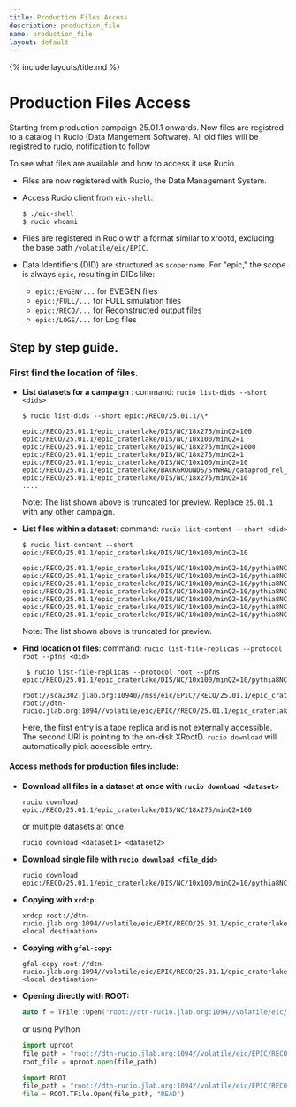 ```yaml
---
title: Production Files Access
description: production_file
name: production_file
layout: default
---
```


{% include layouts/title.md %}

# Production Files Access

Starting from production campaign 25.01.1 onwards. Now files are registred to a catalog in Rucio (Data Mangement Software).
All old files will be registred to rucio, notification to follow

To see what files are available and how to access it use Rucio.

- Files are now registered with Rucio, the Data Management System.
- Access Rucio client from `eic-shell`:
    ```shell
    $ ./eic-shell
    $ rucio whoami
    ```

- Files are registered in Rucio with a format similar to xrootd, excluding the base path `/volatile/eic/EPIC`.
- Data Identifiers (DID) are structured as `scope:name`. For "epic," the scope is always `epic`, resulting in DIDs like:
    - `epic:/EVGEN/...` for EVEGEN files
    - `epic:/FULL/...` for FULL simulation files
    - `epic:/RECO/...` for Reconstructed output files
    - `epic:/LOGS/...` for Log files

## Step by step guide.
### First find the location of files.

- **List datasets for a campaign** :
    command: `rucio list-dids --short <dids>`
    ```shell
    $ rucio list-dids --short epic:/RECO/25.01.1/\*

    epic:/RECO/25.01.1/epic_craterlake/DIS/NC/18x275/minQ2=100
    epic:/RECO/25.01.1/epic_craterlake/DIS/NC/10x100/minQ2=1
    epic:/RECO/25.01.1/epic_craterlake/DIS/NC/18x275/minQ2=1000
    epic:/RECO/25.01.1/epic_craterlake/DIS/NC/18x275/minQ2=1
    epic:/RECO/25.01.1/epic_craterlake/DIS/NC/10x100/minQ2=10
    epic:/RECO/25.01.1/epic_craterlake/BACKGROUNDS/SYNRAD/dataprod_rel_1.0.0/18x275
    epic:/RECO/25.01.1/epic_craterlake/DIS/NC/18x275/minQ2=10
    ....
    ```
    Note: The list shown above is truncated for preview.
    Replace `25.01.1` with any other campaign.

- **List files within a dataset**:
    command: `rucio list-content --short <did>`
    ```shell
    $ rucio list-content --short epic:/RECO/25.01.1/epic_craterlake/DIS/NC/10x100/minQ2=10

    epic:/RECO/25.01.1/epic_craterlake/DIS/NC/10x100/minQ2=10/pythia8NCDIS_10x100_minQ2=10_beamEffects_xAngle=-0.025_hiDiv_5.1105.eicrecon.tree.edm4eic.root
    epic:/RECO/25.01.1/epic_craterlake/DIS/NC/10x100/minQ2=10/pythia8NCDIS_10x100_minQ2=10_beamEffects_xAngle=-0.025_hiDiv_5.1106.eicrecon.tree.edm4eic.root
    epic:/RECO/25.01.1/epic_craterlake/DIS/NC/10x100/minQ2=10/pythia8NCDIS_10x100_minQ2=10_beamEffects_xAngle=-0.025_hiDiv_5.1107.eicrecon.tree.edm4eic.root
    epic:/RECO/25.01.1/epic_craterlake/DIS/NC/10x100/minQ2=10/pythia8NCDIS_10x100_minQ2=10_beamEffects_xAngle=-0.025_hiDiv_5.1108.eicrecon.tree.edm4eic.root
    epic:/RECO/25.01.1/epic_craterlake/DIS/NC/10x100/minQ2=10/pythia8NCDIS_10x100_minQ2=10_beamEffects_xAngle=-0.025_hiDiv_5.1109.eicrecon.tree.edm4eic.root
    epic:/RECO/25.01.1/epic_craterlake/DIS/NC/10x100/minQ2=10/pythia8NCDIS_10x100_minQ2=10_beamEffects_xAngle=-0.025_hiDiv_5.1110.eicrecon.tree.edm4eic.root
    epic:/RECO/25.01.1/epic_craterlake/DIS/NC/10x100/minQ2=10/pythia8NCDIS_10x100_minQ2=10_beamEffects_xAngle=-0.025_hiDiv_5.1111.eicrecon.tree.edm4eic.root
    ```
     Note: The list shown above is truncated for preview.

- **Find location of files**:
    command: `rucio list-file-replicas --protocol root --pfns <did>`
    ```shell
     $ rucio list-file-replicas --protocol root --pfns  epic:/RECO/25.01.1/epic_craterlake/DIS/NC/10x100/minQ2=10/pythia8NCDIS_10x100_minQ2=10_beamEffects_xAngle=-0.025_hiDiv_5.0255.eicrecon.tree.edm4eic.root

    root://sca2302.jlab.org:10940//mss/eic/EPIC//RECO/25.01.1/epic_craterlake/DIS/NC/10x100/minQ2=10/pythia8NCDIS_10x100_minQ2=10_beamEffects_xAngle=-0.025_hiDiv_5.0255.eicrecon.tree.edm4eic.root
    root://dtn-rucio.jlab.org:1094//volatile/eic/EPIC//RECO/25.01.1/epic_craterlake/DIS/NC/10x100/minQ2=10/pythia8NCDIS_10x100_minQ2=10_beamEffects_xAngle=-0.025_hiDiv_5.0255.eicrecon.tree.edm4eic.root
    ```
    Here, the first entry is a tape replica and is not externally accessible. The second URI is pointing to the on-disk XRootD. `rucio download` will automatically pick accessible entry.

#### Access methods for production files include:

- **Download all files in a dataset at once with `rucio download <dataset>`**
    ```shell
    rucio download epic:/RECO/25.01.1/epic_craterlake/DIS/NC/18x275/minQ2=100
    ```

    or multiple datasets at once
    ```shell
    rucio download <dataset1> <dataset2>
    ```

- **Download single file with `rucio download <file_did>`**
    ```shell
    rucio download epic:/RECO/25.01.1/epic_craterlake/DIS/NC/10x100/minQ2=10/pythia8NCDIS_10x100_minQ2=10_beamEffects_xAngle=-0.025_hiDiv_5.1105.eicrecon.tree.edm4eic.root
    ```

- **Copying with `xrdcp`:**
    ```shell
    xrdcp root://dtn-rucio.jlab.org:1094//volatile/eic/EPIC/RECO/25.01.1/epic_craterlake/DIS/NC/10x100/minQ2=10/pythia8NCDIS_10x100_minQ2=10_beamEffects_xAngle=-0.025_hiDiv_5.0255.eicrecon.tree.edm4eic.root <local destination>
    ```

- **Copying with `gfal-copy`:**
    ```shell
    gfal-copy root://dtn-rucio.jlab.org:1094//volatile/eic/EPIC/RECO/25.01.1/epic_craterlake/DIS/NC/10x100/minQ2=10/pythia8NCDIS_10x100_minQ2=10_beamEffects_xAngle=-0.025_hiDiv_5.0255.eicrecon.tree.edm4eic.root <local destination>
    ```

- **Opening directly with ROOT:**
    ```c++
    auto f = TFile::Open("root://dtn-rucio.jlab.org:1094//volatile/eic/EPIC/RECO/25.01.1/epic_craterlake/DIS/NC/10x100/minQ2=10/pythia8NCDIS_10x100_minQ2=10_beamEffects_xAngle=-0.025_hiDiv_5.0255.eicrecon.tree.edm4eic.root")
    ```
    or using Python
    ```python
    import uproot
    file_path = "root://dtn-rucio.jlab.org:1094//volatile/eic/EPIC/RECO/25.01.1/epic_craterlake/DIS/NC/10x100/minQ2=10/pythia8NCDIS_10x100_minQ2=10_beamEffects_xAngle=-0.025_hiDiv_5.0255.eicrecon.tree.edm4eic.root"
    root_file = uproot.open(file_path)
    ```

    ```python
    import ROOT
    file_path = "root://dtn-rucio.jlab.org:1094//volatile/eic/EPIC/RECO/25.01.1/epic_craterlake/DIS/NC/10x100/minQ2=10/pythia8NCDIS_10x100_minQ2=10_beamEffects_xAngle=-0.025_hiDiv_5.0255.eicrecon.tree.edm4eic.root"
    file = ROOT.TFile.Open(file_path, "READ")
    ```

